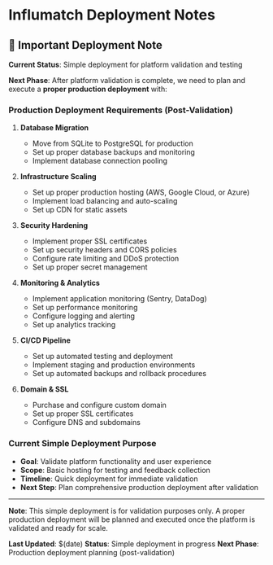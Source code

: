 # Influmatch Deployment Notes

## 📝 **Important Deployment Note**

**Current Status**: Simple deployment for platform validation and testing

**Next Phase**: After platform validation is complete, we need to plan and execute a **proper production deployment** with:

### **Production Deployment Requirements (Post-Validation)**

1. **Database Migration**
   - Move from SQLite to PostgreSQL for production
   - Set up proper database backups and monitoring
   - Implement database connection pooling

2. **Infrastructure Scaling**
   - Set up proper production hosting (AWS, Google Cloud, or Azure)
   - Implement load balancing and auto-scaling
   - Set up CDN for static assets

3. **Security Hardening**
   - Implement proper SSL certificates
   - Set up security headers and CORS policies
   - Configure rate limiting and DDoS protection
   - Set up proper secret management

4. **Monitoring & Analytics**
   - Implement application monitoring (Sentry, DataDog)
   - Set up performance monitoring
   - Configure logging and alerting
   - Set up analytics tracking

5. **CI/CD Pipeline**
   - Set up automated testing and deployment
   - Implement staging and production environments
   - Set up automated backups and rollback procedures

6. **Domain & SSL**
   - Purchase and configure custom domain
   - Set up proper SSL certificates
   - Configure DNS and subdomains

### **Current Simple Deployment Purpose**
- **Goal**: Validate platform functionality and user experience
- **Scope**: Basic hosting for testing and feedback collection
- **Timeline**: Quick deployment for immediate validation
- **Next Step**: Plan comprehensive production deployment after validation

---

**Note**: This simple deployment is for validation purposes only. A proper production deployment will be planned and executed once the platform is validated and ready for scale.

**Last Updated**: $(date)
**Status**: Simple deployment in progress
**Next Phase**: Production deployment planning (post-validation)
